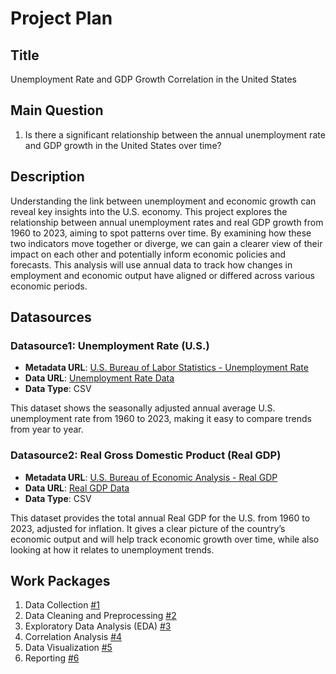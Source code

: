 # Project Plan

## Title
Unemployment Rate and GDP Growth Correlation in the United States

## Main Question

1. Is there a significant relationship between the annual unemployment rate and GDP growth in the United States over time?

## Description

Understanding the link between unemployment and economic growth can reveal key insights into the U.S. economy. This project explores the relationship between annual unemployment rates and real GDP growth from 1960 to 2023, aiming to spot patterns over time. By examining how these two indicators move together or diverge, we can gain a clearer view of their impact on each other and potentially inform economic policies and forecasts. This analysis will use annual data to track how changes in employment and economic output have aligned or differed across various economic periods.

## Datasources

### Datasource1: Unemployment Rate (U.S.)
* **Metadata URL**: [U.S. Bureau of Labor Statistics - Unemployment Rate](https://fred.stlouisfed.org/series/UNRATE#0)
* **Data URL**: [Unemployment Rate Data](https://fred.stlouisfed.org/graph/fredgraph.csv?bgcolor=%23e1e9f0&chart_type=line&drp=0&fo=open%20sans&graph_bgcolor=%23ffffff&height=450&mode=fred&recession_bars=on&txtcolor=%23444444&ts=12&tts=12&width=1320&nt=0&thu=0&trc=0&show_legend=yes&show_axis_titles=yes&show_tooltip=yes&id=UNRATE&scale=left&cosd=1960-01-01&coed=2023-01-01&line_color=%234572a7&link_values=false&line_style=solid&mark_type=none&mw=3&lw=3&ost=-99999&oet=99999&mma=0&fml=a&fq=Annual&fam=avg&fgst=lin&fgsnd=2020-02-01&line_index=1&transformation=lin&vintage_date=2024-11-06&revision_date=2024-11-06&nd=1948-01-01)
* **Data Type**: CSV

This dataset shows the seasonally adjusted annual average U.S. unemployment rate from 1960 to 2023, making it easy to compare trends from year to year.

### Datasource2: Real Gross Domestic Product (Real GDP)
* **Metadata URL**: [U.S. Bureau of Economic Analysis - Real GDP](https://fred.stlouisfed.org/series/GDPC1#0)
* **Data URL**: [Real GDP Data](https://fred.stlouisfed.org/graph/fredgraph.csv?bgcolor=%23e1e9f0&chart_type=line&drp=0&fo=open%20sans&graph_bgcolor=%23ffffff&height=450&mode=fred&recession_bars=on&txtcolor=%23444444&ts=12&tts=12&width=1320&nt=0&thu=0&trc=0&show_legend=yes&show_axis_titles=yes&show_tooltip=yes&id=GDPC1&scale=left&cosd=1960-01-01&coed=2023-01-01&line_color=%234572a7&link_values=false&line_style=solid&mark_type=none&mw=3&lw=2&ost=-99999&oet=99999&mma=0&fml=a&fq=Annual&fam=sum&fgst=lin&fgsnd=2020-02-01&line_index=1&transformation=lin&vintage_date=2024-11-06&revision_date=2024-11-06&nd=1947-01-01)
* **Data Type**: CSV

This dataset provides the total annual Real GDP for the U.S. from 1960 to 2023, adjusted for inflation. It gives a clear picture of the country’s economic output and will help track economic growth over time, while also looking at how it relates to unemployment trends.

## Work Packages

1. Data Collection [#1][i1]
2. Data Cleaning and Preprocessing [#2][i2]
3. Exploratory Data Analysis (EDA) [#3][i3]
4. Correlation Analysis [#4][i4]
5. Data Visualization [#5][i5]
6. Reporting [#6][i6]

[i1]: https://github.com/rebel47/MADE-Project/issues/1
[i2]: https://github.com/rebel47/MADE-Project/issues/2
[i3]: https://github.com/rebel47/MADE-Project/issues/3
[i4]: https://github.com/rebel47/MADE-Project/issues/4
[i5]: https://github.com/rebel47/MADE-Project/issues/5
[i6]: https://github.com/rebel47/MADE-Project/issues/6

